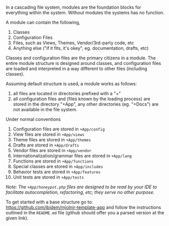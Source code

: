 In a cascading file system, modules are the foundation blocks for everything
within the system. Without modules the systems has no function.

A module can contain the following,

 1. Classes
 2. Configuration Files
 3. Files, such as Views, Themes, Vendor/3rd-party code, etc
 4. Anything else ("if it fits, it's okey", eg. documentation, drafts, etc)

Classes and configuration files are the primary citizens in a module. The entire
module structure is designed around classes, and configuration files are
loaded and interpreted in a way different to other files (including classes).

Assuming default structure is used, a module works as follows:

 1. all files are located in directories prefixed with a "+"
 2. all configuration files and (files known by the loading process) are stored
 in the directory "+App", any other directories (eg. "+Docs") are not available
 in the file system.

Under normal conventions

 1. Configuration files are stored in `+App/config`
 2. View files are stored in `+App/views`
 3. Theme files are stored in `+App/themes`
 4. Drafts are stored in `+App/drafts`
 5. Vendor files are stored in `+App/vendor`
 6. Internationalization/grammar files are stored in `+App/lang`
 7. Functions are stored in `+App/functions`
 8. Special classes are stored in `+App/includes`
 9. Behavior tests are stored in `+App/features`
 10. Unit tests are stored in `+App/tests`

*Note: The `+App/honeypot.php` files are designed to be read by your IDE to
facilitate autocompletion, refactoring, etc; they serve no other purpose.*

To get started with a base structure go to:
https://github.com/ibidem/mjolnir-template-app and follow the instructions
outlined in the `README.md` file (github should offer you a parsed version at
the given link).
